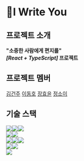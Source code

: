 # 📮I Write You

## 프로젝트 소개

**"소중한 사람에게 편지를"**  
**_[React + TypeScript]_ 프로젝트**

## 프로젝트 멤버

[김건주][] [이동호][] [장효윤][] [정소이][]

## 기술 스택

<img src="https://img.shields.io/badge/html5-E34F26?style=for-the-badge&logo=html5&logoColor=white"><img src="https://img.shields.io/badge/css-1572B6?style=for-the-badge&logo=css3&logoColor=white"><img src="https://img.shields.io/badge/emotion-C45AEC?style=for-the-badge&logo=emotion&logoColor=white">  
<img src="https://img.shields.io/badge/javascript-F7DF1E?style=for-the-badge&logo=javascript&logoColor=black"><img src="https://img.shields.io/badge/typescript-3178C6?style=for-the-badge&logo=typescript&logoColor=black">  
<img src="https://img.shields.io/badge/react-61DAFB?style=for-the-badge&logo=react&logoColor=black"><img src="https://img.shields.io/badge/recoil-3578E5?style=for-the-badge&logo=recoil&logoColor=white"><img src="https://img.shields.io/badge/reactquery-FF4154?style=for-the-badge&logo=reactquery&logoColor=white">  
<img src="https://img.shields.io/badge/git-F05032?style=for-the-badge&logo=git&logoColor=white"><img src="https://img.shields.io/badge/github-181717?style=for-the-badge&logo=github&logoColor=white">  
<img src="https://img.shields.io/badge/supabase-3FCF8E?style=for-the-badge&logo=supabase&logoColor=white">

[김건주]: https://github.com/KIMGEUNDU
[이동호]: https://github.com/rustandbone
[장효윤]: https://github.com/HYHYJ
[정소이]: https://github.com/uniS2
